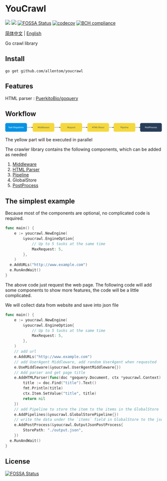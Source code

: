 # YouCrawl

![](https://img.shields.io/badge/lang-Go-green)
![](https://travis-ci.com/AllenTom/YouCrawl.svg?branch=master)
[![FOSSA Status](https://app.fossa.com/api/projects/git%2Bgithub.com%2FAllenTom%2FYouCrawl.svg?type=shield)](https://app.fossa.com/projects/git%2Bgithub.com%2FAllenTom%2FYouCrawl?ref=badge_shield)
[![codecov](https://codecov.io/gh/AllenTom/YouCrawl/branch/master/graph/badge.svg)](https://codecov.io/gh/AllenTom/YouCrawl)
[![BCH compliance](https://bettercodehub.com/edge/badge/AllenTom/YouCrawl?branch=master)](https://bettercodehub.com/)

[简体中文](doc/zh-cn.md) | [English](./README.md)

Go crawl library

## Install
```
go get github.com/allentom/youcrawl
```
## Features
HTML parser : [PuerkitoBio/goquery](https://github.com/PuerkitoBio/goquery)
## Workflow

![](./other/workflow.png)

The yellow part will be executed in parallel


The crawler library contains the following components, which can be added as needed

1. [Middleware](doc/en/middleware.md)
2. [HTML Parser](doc/en/parser.md)
3. [Pipeline](doc/en/pipeline.md)
4. GlobalStore
5. [PostProcess](doc/en/post-process.md)

## The simplest example

Because most of the components are optional, no complicated code is required.

``` go
func main() {
    e := youcrawl.NewEngine(
		&youcrawl.EngineOption{
			// Up to 5 tasks at the same time
			MaxRequest: 5,
		},
	)
  e.AddURLs("http://www.example.com")
  e.RunAndWait()
}
```

The above code just request the web page. The following code will add some  components to show more features, the code will be a little complicated.

We will collect data from website and save into json file
```go
func main() {
    e := youcrawl.NewEngine(
		&youcrawl.EngineOption{
			// Up to 5 tasks at the same time
			MaxRequest: 5,
		},
    )
    // add url
    e.AddURLs("http://www.example.com")
    // add UserAgent Middleware, add random UserAgent when requested
    e.UseMiddleware(&youcrawl.UserAgentMiddleware{})
    // Add parser and get page title
	e.AddHTMLParser(func(doc *goquery.Document, ctx *youcrawl.Context) error {
		title := doc.Find("title").Text()
		fmt.Println(title)
		ctx.Item.SetValue("title", title)
		return nil
    })
    // add Pipeline to store the item to the items in the GlobalStore
    e.AddPipelines(&youcrawl.GlobalStorePipeline{})
    // write the data under the `items` field in GlobalStore to the json file
	e.AddPostProcess(&youcrawl.OutputJsonPostProcess{
		StorePath: "./output.json",
	})
  e.RunAndWait()
}
```

## License
[![FOSSA Status](https://app.fossa.com/api/projects/git%2Bgithub.com%2FAllenTom%2FYouCrawl.svg?type=large)](https://app.fossa.com/projects/git%2Bgithub.com%2FAllenTom%2FYouCrawl?ref=badge_large)
